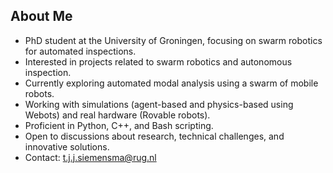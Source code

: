## About Me  

- PhD student at the University of Groningen, focusing on swarm robotics for automated inspections.  
- Interested in projects related to swarm robotics and autonomous inspection.  
- Currently exploring automated modal analysis using a swarm of mobile robots.  
- Working with simulations (agent-based and physics-based using Webots) and real hardware (Rovable robots).  
- Proficient in Python, C++, and Bash scripting.  
- Open to discussions about research, technical challenges, and innovative solutions.  
- Contact: t.j.j.siemensma@rug.nl  
